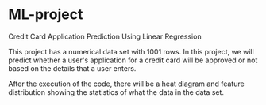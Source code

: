 # ML-project
Credit Card Application Prediction Using Linear Regression


This project has a numerical data set with 1001 rows. 
In this project, we will predict whether a user's application
for a credit card will be approved or not based on the details
that a user enters.

After the execution of the code, there will be a heat diagram
and feature distribution showing the statistics of what the
data in the data set.

